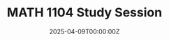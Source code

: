 ---
display_title: "MATH 1104 Study Session"
title: "MATH 1104 Study Session"
date: 2025-04-09T00:00:00Z
draft: false
layout: event
poster: "/images/event_posters/2024-2025/math-1104-final-review-w25.png"
poster_cover: "contain"
poster_position: "center"
short_description: "Determinants, eigenvalues and all things Linear Algebra - we're reviewing it!"
start_time: "6:00 - 8:00 PM EST"
location: "HP5345"
background: "images/orientation2018-min.jpeg"
publishdate: 2025-04-16
---